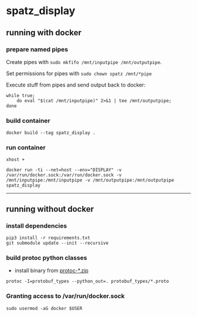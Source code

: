 # spatz_display

## running with docker

### prepare named pipes
Create pipes with `sudo mkfifo /mnt/inputpipe /mnt/outputpipe`.

Set permissions for pipes with `sudo chown spatz /mnt/*pipe`

Execute stuff from pipes and send output back to docker:
```
while true;
    do eval "$(cat /mnt/inputpipe)" 2>&1 | tee /mnt/outputpipe;
done
```
### build container
```
docker build --tag spatz_display .
```

### run container
```
xhost +
```
```
docker run -ti --net=host --env="DISPLAY" -v /var/run/docker.sock:/var/run/docker.sock -v /mnt/inputpipe:/mnt/inputpipe -v /mnt/outputpipe:/mnt/outputpipe spatz_display
```

---
## running without docker
### install dependencies
```
pip3 install -r requirements.txt
git submodule update --init --recursive
```

### build protoc python classes
- install binary from [protoc-*.zip](https://github.com/protocolbuffers/protobuf/releases)
```
protoc -I=protobuf_types --python_out=. protobuf_types/*.proto
```

### Granting access to /var/run/docker.sock
```
sudo usermod -aG docker $USER
```